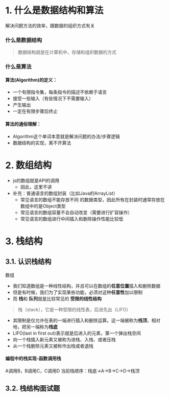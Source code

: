 # 1. 什么是数据结构和算法
解决问题方法的效率，跟数据的组织方式有关

### 什么是数据结构
> 数据结构就是在计算机中，存储和组织数据的方式

### 什么是算法
#### 算法(Algorithm)的定义：
- 一个有限指令集，每条指令的描述不依赖于语言
- 接受一些输入（有些情况下不需要输入）
- 产生输出
- 一定在有限步骤后终止

#### 算法的通俗理解：
- Algorithm这个单词本意就是解决问题的办法/步骤逻辑
- 数据结构的实现，离不开算法

# 2. 数组结构
- js的数组就是API的调用
  - 因此，这里不讲
- 补充：普通语言的数组封装（比如Java的ArrayList）
  - 常见语言的数组不能存放不同 的数据类型，因此所有在封装时通常存放在数组中的是Object类型
  - 常见语言的数组容量不会自动改变（需要进行扩容操作）
  - 常见语言的数组进行中间插入和删除操作性能比较低

# 3. 栈结构
## 3.1. 认识栈结构
数组
- 我们知道数组是一种线性结构，并且可以在数组的**任意位置**插入和删除数据
- 但是有时候，我们为了实现某些功能，必须对这种**任意性**加以限制
- 而 **栈**和 **队列**就是比较常见的 **受限的线性结构**
  

> 栈（stack），它是一种受限的线性表，后进先出（LIFO）
- 其限制是仅允许在表的一端进行插入和删除运算。这一端被称为**栈顶**，相对地，把另一端称为**栈底**
- LIFO(last in first out)表示就是后进入的元素，第一个弹出栈空间
- 向一个栈插入新元素又被称为进栈、入栈、或者压栈
- 从一个栈删除元素又被称作出栈或者退栈

#### 编程中的栈实现-函数调用栈
A调用B，B调用C，C调用D
当前栈顺序：栈底->A->B->C->D->栈顶

## 3.2. 栈结构面试题




  
